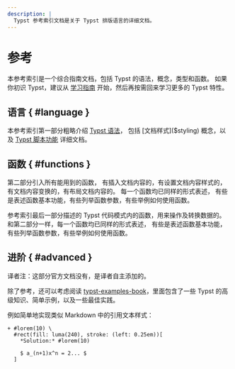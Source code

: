```yaml
---
description: |
  Typst 参考索引文档是关于 Typst 排版语言的详细文档。
---
```


# 参考

本参考索引是一个综合指南文档，包括 Typst 的语法，概念，类型和函数。
如果你初识 Typst，建议从 [学习指南]($tutorial) 开始，然后再按需回来学习更多的 Typst 特性。

## 语言 { #language }

本参考索引第一部分粗略介绍 [Typst 语法]($syntax)，
包括 [文档样式]($styling) 概念，以及 [Typst 脚本功能]($scripting) 详细文档。


## 函数 { #functions }

第二部分引入所有能用到的函数，
有插入文档内容的，有设置文档内容样式的，有文档内容变换的，有布局文档内容的。
每一个函数均已同样的形式表述，
有些是表述函数基本功能，有些列举函数参数，有些举例如何使用函数。

参考索引最后一部分描述的 Typst 代码模式内的函数，用来操作及转换数据的。
和第二部分一样，每一个函数均已同样的形式表述，
有些是表述函数基本功能，有些列举函数参数，有些举例如何使用函数。

## 进阶 { #advanced }

译者注：这部分官方文档没有，是译者自主添加的。

除了参考，还可以考虑阅读 [typst-examples-book](https://sitandr.github.io/typst-examples-book/book/)，里面包含了一些 Typst 的高级知识、简单示例，以及一些最佳实践。

例如简单地实现类似 Markdown 中的引用文本样式：

```example
+ #lorem(10) \
  #rect(fill: luma(240), stroke: (left: 0.25em))[
    *Solution:* #lorem(10)

    $ a_(n+1)x^n = 2... $
  ]
```
